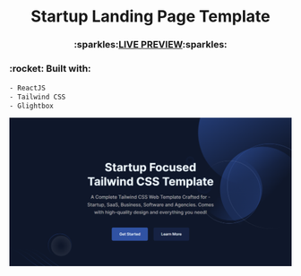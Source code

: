 <h1 align="center">Startup Landing Page Template</h1>

<h3 align="center">:sparkles:<a href="https://startup.tuanhngf.dev/" target="_blank">LIVE PREVIEW</a>:sparkles:</h3>

<h3>:rocket: Built with: </h3>

    - ReactJS
    - Tailwind CSS
    - Glightbox

[![preview](public/preview.png)](https://startup.tuanhngf.dev/)

